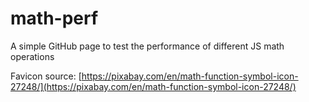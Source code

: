 # math-perf
A simple GitHub page to test the performance of different JS math operations

Favicon source: [https://pixabay.com/en/math-function-symbol-icon-27248/](https://pixabay.com/en/math-function-symbol-icon-27248/)
